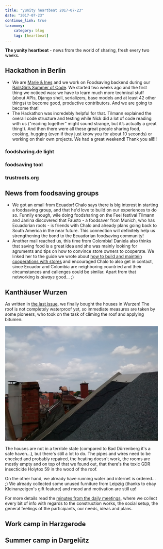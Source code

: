 ```yaml
---
title: "yunity heartbeat 2017-07-23"
date: "2017-07-23"
continue_link: true
taxonomy:
    category: blog
    tag: [heartbeat]
---
```


**The yunity heartbeat** - news from the world of sharing, fresh every two weeks.

## Hackathon in Berlin

- We are [Marie & Ines](https://twitter.com/nk42) and we work on Foodsaving backend during our [RailsGirls Summer of Code](https://railsgirlssummerofcode.org/). We started two weeks ago and the first thing we noticed was: we have to learn much more technical stuff (about APIs, Django shell, serializers, base models and at least 42 other things) to become good, productive contributors. And we are going to become that!
- The Hackathon was incredebly helpful for that. Tilmann explained the overall code structure and testing while Nick did a lot of code reading with us ("reading together” might sound strange, but it’s actually a great thing!). And then there were all these great people sharing food, cooking, hugging (even if they just know you for about 10 seconds) or working on their own projects. We had a great weekend! Thank you all!!!

### foodsharing.de light

### foodsaving tool

### trustroots.org

## News from foodsaving groups

- We got an email from Ecuador! Chalo says there is big interest in starting a foodsaving group, and that he'd love to build on our experiences to do so. Funnily enough, wile doing foodsharing on the Feel festival Tilmann and Janina discovered that Fausto - a foodsaver from Munich, who has Ecuadorian roots - is friends with Chalo and already plans going back to South America in the near future. This connection will definitely help us strengthening the bond to the Ecuadorian foodsaving community!
- Another mail reached us, this time from Colombia! Daniela also thinks that saving food is a great idea and she was mainly looking for agruments and tips on how to convince store owners to cooperate. We linked her to the guide we wrote about [how to build and maintein cooperations with stores](https://yunity.atlassian.net/wiki/display/FSINT/How+to+build+and+maintain+cooperations+with+stores) and encouraged Chalo to also get in contact, since Ecuador and Colombia are neighboring countried and their circumstances and callenges could be similar. Apart from that networking is _always_ good... ;)

## Kanthäuser Wurzen

As written in [the last issue](.../2017-07-09), we finally bought the houses in Wurzen! The roof is not completely waterproof yet, so immediate measures are taken by some pioneers, who took on the task of climing the roof and applying bitumen.

![](roofrepair.jpg)

The houses are not in a terrible state (compared to Bad Dürrenberg it's a safe haven...), but there's still a lot to do. The pipes and wires need to be checked and probably repaired, the heating doesn't work, the rooms are mostly empty and on top of that we found out, that there's the toxic GDR insecticide Holytox 59 in the wood of the roof.

On the other hand, we already have running water and internet is ordered... ;) We already collected some unused furniture from Leipzig (thanks to ebay Kleinanzeigen's gift feature) and mood and motivation are still up!

For more details read the [minutes from the daily meetings](https://yunity.atlassian.net/wiki/display/WW/After+moving+in%3A+Meeting+Minutes), where we collect every bit of info with regards to the construction works, the social setup, the general feelings of the participants, our needs, ideas and plans.

## Work camp in Harzgerode

## Summer camp in Dargelütz
